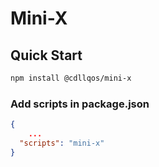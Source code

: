 # Mini-X

## Quick Start

```bash
npm install @cdllqos/mini-x
```

### Add scripts in package.json

```json
{
    ...
  "scripts": "mini-x"
}
```
